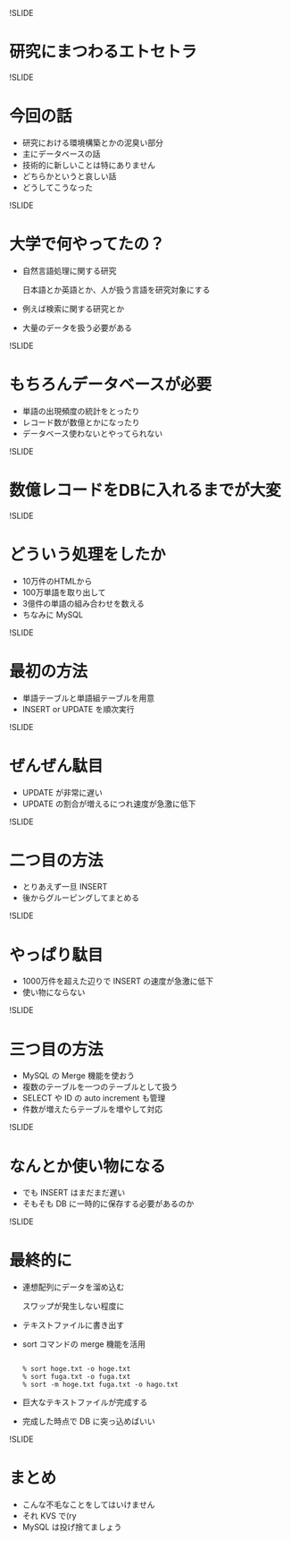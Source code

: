 !SLIDE

# 研究にまつわるエトセトラ

!SLIDE

# 今回の話

- 研究における環境構築とかの泥臭い部分
- 主にデータベースの話
- 技術的に新しいことは特にありません
- どちらかというと哀しい話
- どうしてこうなった

!SLIDE

# 大学で何やってたの？

- 自然言語処理に関する研究

  日本語とか英語とか、人が扱う言語を研究対象にする
- 例えば検索に関する研究とか
- 大量のデータを扱う必要がある

!SLIDE

# もちろんデータベースが必要

- 単語の出現頻度の統計をとったり
- レコード数が数億とかになったり
- データベース使わないとやってられない

!SLIDE

# 数億レコードをDBに入れるまでが大変

!SLIDE

# どういう処理をしたか

- 10万件のHTMLから
- 100万単語を取り出して
- 3億件の単語の組み合わせを数える
- ちなみに MySQL

!SLIDE

# 最初の方法

- 単語テーブルと単語組テーブルを用意
- INSERT or UPDATE を順次実行

!SLIDE

# ぜんぜん駄目

- UPDATE が非常に遅い
- UPDATE の割合が増えるにつれ速度が急激に低下

!SLIDE

# 二つ目の方法

- とりあえず一旦 INSERT
- 後からグルーピングしてまとめる

!SLIDE

# やっぱり駄目

- 1000万件を超えた辺りで INSERT の速度が急激に低下
- 使い物にならない

!SLIDE

# 三つ目の方法

- MySQL の Merge 機能を使おう
- 複数のテーブルを一つのテーブルとして扱う
- SELECT や ID の auto increment も管理
- 件数が増えたらテーブルを増やして対応

!SLIDE

# なんとか使い物になる

- でも INSERT はまだまだ遅い
- そもそも DB に一時的に保存する必要があるのか

!SLIDE

# 最終的に

- 連想配列にデータを溜め込む

  スワップが発生しない程度に
- テキストファイルに書き出す
- sort コマンドの merge 機能を活用
  <pre><code>
  % sort hoge.txt -o hoge.txt
  % sort fuga.txt -o fuga.txt
  % sort -m hoge.txt fuga.txt -o hago.txt
  </code></pre>

- 巨大なテキストファイルが完成する
- 完成した時点で DB に突っ込めばいい

!SLIDE

# まとめ

- こんな不毛なことをしてはいけません
- それ KVS で(ry
- MySQL は投げ捨てましょう
